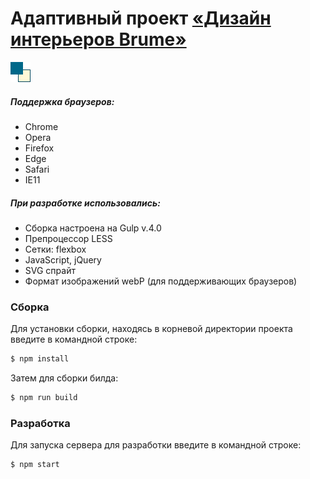 # Адаптивный проект [«Дизайн интерьеров Brume»](http://galanovi.h1n.ru/)
![alt text](src/img/favicon.png)
##### Поддержка браузеров:
  - Chrome
  - Opera
  - Firefox
  - Edge
  - Safari
  - IE11
  
##### При разработке использовались:
  - Сборка настроена на Gulp v.4.0
  - Препроцессор LESS
  - Сетки: flexbox
  - JavaScript, jQuery
  - SVG спрайт
  - Формат изображений webP (для поддерживающих браузеров)

### Сборка
Для установки сборки, находясь в корневой директории проекта введите в командной строке:
```sh
$ npm install
```
Затем для сборки билда:
```sh
$ npm run build
```
### Разработка
Для запуска сервера для разработки введите в командной строке:
```sh
$ npm start
```
